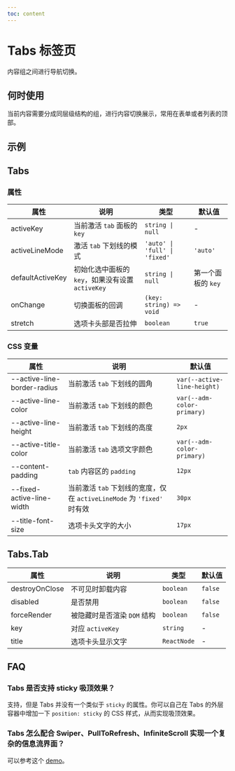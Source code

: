 ```yaml
---
toc: content
---
```


# Tabs 标签页

内容组之间进行导航切换。

## 何时使用

当前内容需要分成同层级结构的组，进行内容切换展示，常用在表单或者列表的顶部。

## 示例

<code src="./demos/demo1.tsx"></code>

## Tabs

### 属性

| 属性             | 说明                                             | 类型                          | 默认值             |
| ---------------- | ------------------------------------------------ | ----------------------------- | ------------------ |
| activeKey        | 当前激活 `tab` 面板的 `key`                      | `string \| null`              | -                  |
| activeLineMode   | 激活 `tab` 下划线的模式                          | `'auto' \| 'full' \| 'fixed'` | `'auto'`           |
| defaultActiveKey | 初始化选中面板的 `key`，如果没有设置 `activeKey` | `string \| null`              | 第一个面板的 `key` |
| onChange         | 切换面板的回调                                   | `(key: string) => void`       | -                  |
| stretch          | 选项卡头部是否拉伸                               | `boolean`                     | `true`             |

### CSS 变量

| 属性                        | 说明                                                                   | 默认值                      |
| --------------------------- | ---------------------------------------------------------------------- | --------------------------- |
| --active-line-border-radius | 当前激活 `tab` 下划线的圆角                                            | `var(--active-line-height)` |
| --active-line-color         | 当前激活 `tab` 下划线的颜色                                            | `var(--adm-color-primary)`  |
| --active-line-height        | 当前激活 `tab` 下划线的高度                                            | `2px`                       |
| --active-title-color        | 当前激活 `tab` 选项文字颜色                                            | `var(--adm-color-primary)`  |
| --content-padding           | `tab` 内容区的 `padding`                                               | `12px`                      |
| --fixed-active-line-width   | 当前激活 `tab` 下划线的宽度，仅在 `activeLineMode` 为 `'fixed'` 时有效 | `30px`                      |
| --title-font-size           | 选项卡头文字的大小                                                     | `17px`                      |

## Tabs.Tab

| 属性           | 说明                        | 类型        | 默认值  |
| -------------- | --------------------------- | ----------- | ------- |
| destroyOnClose | 不可见时卸载内容            | `boolean`   | `false` |
| disabled       | 是否禁用                    | `boolean`   | `false` |
| forceRender    | 被隐藏时是否渲染 `DOM` 结构 | `boolean`   | `false` |
| key            | 对应 `activeKey`            | `string`    | -       |
| title          | 选项卡头显示文字            | `ReactNode` | -       |

## FAQ

### Tabs 是否支持 sticky 吸顶效果？

支持，但是 Tabs 并没有一个类似于 `sticky` 的属性。你可以自己在 Tabs 的外层容器中增加一下 `position: sticky` 的 CSS 样式，从而实现吸顶效果。

### Tabs 怎么配合 Swiper、PullToRefresh、InfiniteScroll 实现一个复杂的信息流界面？

可以参考这个 [demo](https://codesandbox.io/s/mystifying-glitter-knpc7u?file=/src/components/getPullToRefreshlData.tsx)。
